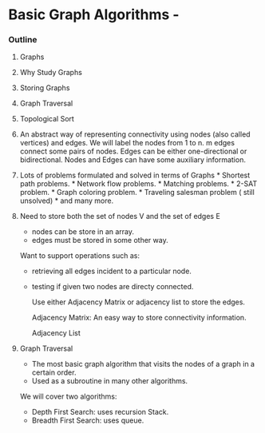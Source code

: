 # Basic Graph Algorithms -

### Outline

1. Graphs
2. Why Study Graphs
3. Storing Graphs
4. Graph Traversal
5. Topological Sort


1. An abstract way of representing connectivity using nodes (also called vertices) and edges.
   We will label the nodes from 1 to n.
   m edges connect some pairs of nodes. Edges can be either one-directional or bidirectional.
   Nodes and Edges can have some auxiliary information.
  
  
2. Lots of problems formulated and solved in terms of Graphs
       * Shortest path problems.
       * Network flow problems.
       * Matching problems.
       * 2-SAT problem.
       * Graph coloring problem.
       * Traveling salesman problem ( still unsolved)
       * and many more.
   
 3. Need to store both the set of nodes V and the set of edges E
 
       * nodes can be store in an array.
       * edges must be stored in some other way.    
        
       Want to support operations such as:
        
       * retrieving all edges incident to a particular node.
       * testing if given two nodes are directy connected.
       
         Use either Adjacency Matrix or adjacency list to store the edges.
         
         Adjacency Matrix: An easy way to store connectivity information.
         
          
         
         Adjacency List

  4. Graph Traversal
  
       * The most basic graph algorithm that visits the nodes of a graph in a certain order. 
       * Used as a subroutine in many other algorithms.

       We will cover two algorithms:
       * Depth First Search: uses recursion Stack.
       * Breadth First Search: uses queue.
